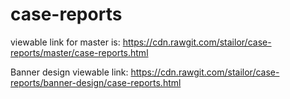 # case-reports

viewable link for master is:
https://cdn.rawgit.com/stailor/case-reports/master/case-reports.html

Banner design viewable link:
https://cdn.rawgit.com/stailor/case-reports/banner-design/case-reports.html
